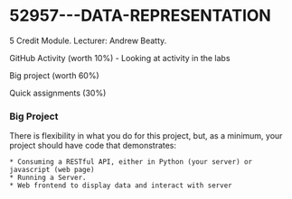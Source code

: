 # 52957---DATA-REPRESENTATION

5 Credit Module. Lecturer: Andrew Beatty. 

GitHub Activity (worth 10%) - Looking at activity in the labs

Big project (worth 60%)

Quick assignments (30%)

### Big Project
There is flexibility in what you do for this project, but, as a minimum, your project should have code that demonstrates:

    * Consuming a RESTful API, either in Python (your server) or  javascript (web page) 
    * Running a Server.
    * Web frontend to display data and interact with server
